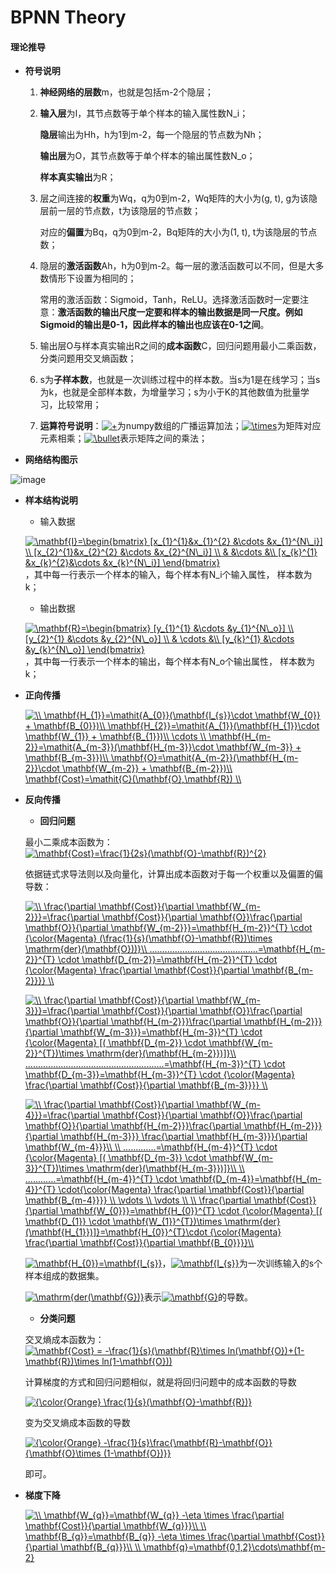 # BPNN Theory
 
#### 理论推导

+ **符号说明**

    1. **神经网络的层数**m，也就是包括m-2个隐层；
    2. **输入层**为I，其节点数等于单个样本的输入属性数N_i；
    
       **隐层**输出为Hh，h为1到m-2，每一个隐层的节点数为Nh；
       
       **输出层**为O，其节点数等于单个样本的输出属性数N_o；
       
       **样本真实输出**为R；
       
    3. 层之间连接的**权重**为Wq，q为0到m-2，Wq矩阵的大小为(g, t), g为该隐层前一层的节点数，t为该隐层的节点数；
    
       对应的**偏置**为Bq，q为0到m-2，Bq矩阵的大小为(1, t), t为该隐层的节点数；
    
    4. 隐层的**激活函数**Ah，h为0到m-2。每一层的激活函数可以不同，但是大多数情形下设置为相同的；
    
       常用的激活函数：Sigmoid，Tanh，ReLU。选择激活函数时一定要注意：**激活函数的输出尺度一定要和样本的输出数据是同一尺度。例如Sigmoid的输出是0-1，因此样本的输出也应该在0-1之间**。
       
    5. 输出层O与样本真实输出R之间的**成本函数**C，回归问题用最小二乘函数， 分类问题用交叉熵函数；
    
    6. s为**子样本数**，也就是一次训练过程中的样本数。当s为1是在线学习；当s为k，也就是全部样本数，为增量学习；s为小于K的其他数值为批量学习，比较常用；
    
    7. **运算符号说明**：<a href="http://www.codecogs.com/eqnedit.php?latex=&plus;" target="_blank"><img src="http://latex.codecogs.com/gif.latex?&plus;" title="+" /></a>为numpy数组的广播运算加法；<a href="http://www.codecogs.com/eqnedit.php?latex=\times" target="_blank"><img src="http://latex.codecogs.com/gif.latex?\times" title="\times" /></a>为矩阵对应元素相乘；<a href="http://www.codecogs.com/eqnedit.php?latex=\bullet" target="_blank"><img src="http://latex.codecogs.com/gif.latex?\bullet" title="\bullet" /></a>表示矩阵之间的乘法；
      
+ **网络结构图示**

![image](https://github.com/Anfany/Machine-Learning-for-Beginner-by-Python3/blob/master/BPNN/Bpnn_Struct.png)


+ **样本结构说明**

     + 输入数据
      
    <a href="http://www.codecogs.com/eqnedit.php?latex=\mathbf{I}=\begin{bmatrix}&space;[x_{1}^{1}&x_{1}^{2}&space;&\cdots&space;&x_{1}^{N\_i}]&space;\\&space;[x_{2}^{1}&x_{2}^{2}&space;&\cdots&space;&x_{2}^{N\_i}]&space;\\&space;&&space;&\cdots&space;&\\&space;[x_{k}^{1}&space;&x_{k}^{2}&\cdots&space;&x_{k}^{N\_i}]&space;\end{bmatrix}" target="_blank"><img src="http://latex.codecogs.com/gif.latex?\mathbf{I}=\begin{bmatrix}&space;[x_{1}^{1}&x_{1}^{2}&space;&\cdots&space;&x_{1}^{N\_i}]&space;\\&space;[x_{2}^{1}&x_{2}^{2}&space;&\cdots&space;&x_{2}^{N\_i}]&space;\\&space;&&space;&\cdots&space;&\\&space;[x_{k}^{1}&space;&x_{k}^{2}&\cdots&space;&x_{k}^{N\_i}]&space;\end{bmatrix}" title="\mathbf{I}=\begin{bmatrix} [x_{1}^{1}&x_{1}^{2} &\cdots &x_{1}^{N\_i}] \\ [x_{2}^{1}&x_{2}^{2} &\cdots &x_{2}^{N\_i}] \\ & &\cdots &\\ [x_{k}^{1} &x_{k}^{2}&\cdots &x_{k}^{N\_i}] \end{bmatrix}" /></a>，其中每一行表示一个样本的输入，每个样本有N_i个输入属性， 样本数为k；
    
    + 输出数据
        
   <a href="http://www.codecogs.com/eqnedit.php?latex=\mathbf{R}=\begin{bmatrix}&space;[y_{1}^{1}&space;&\cdots&space;&y_{1}^{N\_o}]&space;\\&space;[y_{2}^{1}&space;&\cdots&space;&y_{2}^{N\_o}]&space;\\&space;&&space;\cdots&space;&\\&space;[y_{k}^{1}&space;&\cdots&space;&y_{k}^{N\_o}]&space;\end{bmatrix}" target="_blank"><img src="http://latex.codecogs.com/gif.latex?\mathbf{R}=\begin{bmatrix}&space;[y_{1}^{1}&space;&\cdots&space;&y_{1}^{N\_o}]&space;\\&space;[y_{2}^{1}&space;&\cdots&space;&y_{2}^{N\_o}]&space;\\&space;&&space;\cdots&space;&\\&space;[y_{k}^{1}&space;&\cdots&space;&y_{k}^{N\_o}]&space;\end{bmatrix}" title="\mathbf{R}=\begin{bmatrix} [y_{1}^{1} &\cdots &y_{1}^{N\_o}] \\ [y_{2}^{1} &\cdots &y_{2}^{N\_o}] \\ & \cdots &\\ [y_{k}^{1} &\cdots &y_{k}^{N\_o}] \end{bmatrix}" /></a>，其中每一行表示一个样本的输出，每个样本有N_o个输出属性， 样本数为k；
   
   
* **正向传播**

  <a href="http://www.codecogs.com/eqnedit.php?latex=\\&space;\mathbf{H_{1}}=\mathit{A_{0}}(\mathbf{I_{s}}\cdot&space;\mathbf{W_{0}}&space;&plus;&space;\mathbf{B_{0}})\\&space;\mathbf{H_{2}}=\mathit{A_{1}}(\mathbf{H_{1}}\cdot&space;\mathbf{W_{1}}&space;&plus;&space;\mathbf{B_{1}})\\&space;\cdots&space;\\&space;\mathbf{H_{m-2}}=\mathit{A_{m-3}}(\mathbf{H_{m-3}}\cdot&space;\mathbf{W_{m-3}}&space;&plus;&space;\mathbf{B_{m-3}})\\&space;\mathbf{O}=\mathit{A_{m-2}}(\mathbf{H_{m-2}}\cdot&space;\mathbf{W_{m-2}}&space;&plus;&space;\mathbf{B_{m-2}})\\&space;\mathbf{Cost}=\mathit{C}(\mathbf{O},\mathbf{R})&space;\\" target="_blank"><img src="http://latex.codecogs.com/gif.latex?\\&space;\mathbf{H_{1}}=\mathit{A_{0}}(\mathbf{I_{s}}\cdot&space;\mathbf{W_{0}}&space;&plus;&space;\mathbf{B_{0}})\\&space;\mathbf{H_{2}}=\mathit{A_{1}}(\mathbf{H_{1}}\cdot&space;\mathbf{W_{1}}&space;&plus;&space;\mathbf{B_{1}})\\&space;\cdots&space;\\&space;\mathbf{H_{m-2}}=\mathit{A_{m-3}}(\mathbf{H_{m-3}}\cdot&space;\mathbf{W_{m-3}}&space;&plus;&space;\mathbf{B_{m-3}})\\&space;\mathbf{O}=\mathit{A_{m-2}}(\mathbf{H_{m-2}}\cdot&space;\mathbf{W_{m-2}}&space;&plus;&space;\mathbf{B_{m-2}})\\&space;\mathbf{Cost}=\mathit{C}(\mathbf{O},\mathbf{R})&space;\\" title="\\ \mathbf{H_{1}}=\mathit{A_{0}}(\mathbf{I_{s}}\cdot \mathbf{W_{0}} + \mathbf{B_{0}})\\ \mathbf{H_{2}}=\mathit{A_{1}}(\mathbf{H_{1}}\cdot \mathbf{W_{1}} + \mathbf{B_{1}})\\ \cdots \\ \mathbf{H_{m-2}}=\mathit{A_{m-3}}(\mathbf{H_{m-3}}\cdot \mathbf{W_{m-3}} + \mathbf{B_{m-3}})\\ \mathbf{O}=\mathit{A_{m-2}}(\mathbf{H_{m-2}}\cdot \mathbf{W_{m-2}} + \mathbf{B_{m-2}})\\ \mathbf{Cost}=\mathit{C}(\mathbf{O},\mathbf{R}) \\" /></a>
    
* **反向传播**

    + **回归问题**
    
     最小二乘成本函数为：
     <a href="http://www.codecogs.com/eqnedit.php?latex=\mathbf{Cost}=\frac{1}{2s}(\mathbf{O}-\mathbf{R})^{2}" target="_blank"><img src="http://latex.codecogs.com/gif.latex?\mathbf{Cost}=\frac{1}{2s}(\mathbf{O}-\mathbf{R})^{2}" title="\mathbf{Cost}=\frac{1}{2s}(\mathbf{O}-\mathbf{R})^{2}" /></a>
    
    依据链式求导法则以及向量化，计算出成本函数对于每一个权重以及偏置的偏导数：
    
    <a href="http://www.codecogs.com/eqnedit.php?latex=\\&space;\frac{\partial&space;\mathbf{Cost}}{\partial&space;\mathbf{W_{m-2}}}=\frac{\partial&space;\mathbf{Cost}}{\partial&space;\mathbf{O}}\frac{\partial&space;\mathbf{O}}{\partial&space;\mathbf{W_{m-2}}}=\mathbf{H_{m-2}}^{T}&space;\cdot&space;{\color{Magenta}&space;(\frac{1}{s}(\mathbf{O}-\mathbf{R})\times&space;\mathrm{der}(\mathbf{O}))}\\&space;...........................................=\mathbf{H_{m-2}}^{T}&space;\cdot&space;\mathbf{D_{m-2}}=\mathbf{H_{m-2}}^{T}&space;\cdot&space;{\color{Magenta}&space;\frac{\partial&space;\mathbf{Cost}}{\partial&space;\mathbf{B_{m-2}}}}&space;\\" target="_blank"><img src="http://latex.codecogs.com/gif.latex?\\&space;\frac{\partial&space;\mathbf{Cost}}{\partial&space;\mathbf{W_{m-2}}}=\frac{\partial&space;\mathbf{Cost}}{\partial&space;\mathbf{O}}\frac{\partial&space;\mathbf{O}}{\partial&space;\mathbf{W_{m-2}}}=\mathbf{H_{m-2}}^{T}&space;\cdot&space;{\color{Magenta}&space;(\frac{1}{s}(\mathbf{O}-\mathbf{R})\times&space;\mathrm{der}(\mathbf{O}))}\\&space;...........................................=\mathbf{H_{m-2}}^{T}&space;\cdot&space;\mathbf{D_{m-2}}=\mathbf{H_{m-2}}^{T}&space;\cdot&space;{\color{Magenta}&space;\frac{\partial&space;\mathbf{Cost}}{\partial&space;\mathbf{B_{m-2}}}}&space;\\" title="\\ \frac{\partial \mathbf{Cost}}{\partial \mathbf{W_{m-2}}}=\frac{\partial \mathbf{Cost}}{\partial \mathbf{O}}\frac{\partial \mathbf{O}}{\partial \mathbf{W_{m-2}}}=\mathbf{H_{m-2}}^{T} \cdot {\color{Magenta} (\frac{1}{s}(\mathbf{O}-\mathbf{R})\times \mathrm{der}(\mathbf{O}))}\\ ...........................................=\mathbf{H_{m-2}}^{T} \cdot \mathbf{D_{m-2}}=\mathbf{H_{m-2}}^{T} \cdot {\color{Magenta} \frac{\partial \mathbf{Cost}}{\partial \mathbf{B_{m-2}}}} \\" /></a>
    
    <a href="http://www.codecogs.com/eqnedit.php?latex=\\&space;\frac{\partial&space;\mathbf{Cost}}{\partial&space;\mathbf{W_{m-3}}}=\frac{\partial&space;\mathbf{Cost}}{\partial&space;\mathbf{O}}\frac{\partial&space;\mathbf{O}}{\partial&space;\mathbf{H_{m-2}}}\frac{\partial&space;\mathbf{H_{m-2}}}{\partial&space;\mathbf{W_{m-3}}}=\mathbf{H_{m-3}}^{T}&space;\cdot&space;{\color{Magenta}&space;[(&space;\mathbf{D_{m-2}}&space;\cdot&space;\mathbf{W_{m-2}}^{T})\times&space;\mathrm{der}(\mathbf{H_{m-2}})]}\\&space;.......................................................=\mathbf{H_{m-3}}^{T}&space;\cdot&space;\mathbf{D_{m-3}}=\mathbf{H_{m-3}}^{T}&space;\cdot&space;{\color{Magenta}&space;\frac{\partial&space;\mathbf{Cost}}{\partial&space;\mathbf{B_{m-3}}}}&space;\\" target="_blank"><img src="http://latex.codecogs.com/gif.latex?\\&space;\frac{\partial&space;\mathbf{Cost}}{\partial&space;\mathbf{W_{m-3}}}=\frac{\partial&space;\mathbf{Cost}}{\partial&space;\mathbf{O}}\frac{\partial&space;\mathbf{O}}{\partial&space;\mathbf{H_{m-2}}}\frac{\partial&space;\mathbf{H_{m-2}}}{\partial&space;\mathbf{W_{m-3}}}=\mathbf{H_{m-3}}^{T}&space;\cdot&space;{\color{Magenta}&space;[(&space;\mathbf{D_{m-2}}&space;\cdot&space;\mathbf{W_{m-2}}^{T})\times&space;\mathrm{der}(\mathbf{H_{m-2}})]}\\&space;.......................................................=\mathbf{H_{m-3}}^{T}&space;\cdot&space;\mathbf{D_{m-3}}=\mathbf{H_{m-3}}^{T}&space;\cdot&space;{\color{Magenta}&space;\frac{\partial&space;\mathbf{Cost}}{\partial&space;\mathbf{B_{m-3}}}}&space;\\" title="\\ \frac{\partial \mathbf{Cost}}{\partial \mathbf{W_{m-3}}}=\frac{\partial \mathbf{Cost}}{\partial \mathbf{O}}\frac{\partial \mathbf{O}}{\partial \mathbf{H_{m-2}}}\frac{\partial \mathbf{H_{m-2}}}{\partial \mathbf{W_{m-3}}}=\mathbf{H_{m-3}}^{T} \cdot {\color{Magenta} [( \mathbf{D_{m-2}} \cdot \mathbf{W_{m-2}}^{T})\times \mathrm{der}(\mathbf{H_{m-2}})]}\\ .......................................................=\mathbf{H_{m-3}}^{T} \cdot \mathbf{D_{m-3}}=\mathbf{H_{m-3}}^{T} \cdot {\color{Magenta} \frac{\partial \mathbf{Cost}}{\partial \mathbf{B_{m-3}}}} \\" /></a>
    
    
    
     <a href="http://www.codecogs.com/eqnedit.php?latex=\\&space;\frac{\partial&space;\mathbf{Cost}}{\partial&space;\mathbf{W_{m-4}}}=\frac{\partial&space;\mathbf{Cost}}{\partial&space;\mathbf{O}}\frac{\partial&space;\mathbf{O}}{\partial&space;\mathbf{H_{m-2}}}\frac{\partial&space;\mathbf{H_{m-2}}}{\partial&space;\mathbf{H_{m-3}}}&space;\frac{\partial&space;\mathbf{H_{m-3}}}{\partial&space;\mathbf{W_{m-4}}}\\&space;\\&space;.............=\mathbf{H_{m-4}}^{T}&space;\cdot&space;{\color{Magenta}&space;[(&space;\mathbf{D_{m-3}}&space;\cdot&space;\mathbf{W_{m-3}}^{T})\times&space;\mathrm{der}(\mathbf{H_{m-3}})]}\\&space;\\&space;............=\mathbf{H_{m-4}}^{T}&space;\cdot&space;\mathbf{D_{m-4}}=\mathbf{H_{m-4}}^{T}&space;\cdot{\color{Magenta}&space;\frac{\partial&space;\mathbf{Cost}}{\partial&space;\mathbf{B_{m-4}}}}&space;\\&space;\vdots&space;\\&space;\vdots&space;\\&space;\\&space;\frac{\partial&space;\mathbf{Cost}}{\partial&space;\mathbf{W_{0}}}=\mathbf{H_{0}}^{T}&space;\cdot&space;{\color{Magenta}&space;[(&space;\mathbf{D_{1}}&space;\cdot&space;\mathbf{W_{1}}^{T})\times&space;\mathrm{der}(\mathbf{H_{1}})]}=\mathbf{H_{0}}^{T}\cdot&space;{\color{Magenta}&space;\frac{\partial&space;\mathbf{Cost}}{\partial&space;\mathbf{B_{0}}}}\\" target="_blank"><img src="http://latex.codecogs.com/gif.latex?\\&space;\frac{\partial&space;\mathbf{Cost}}{\partial&space;\mathbf{W_{m-4}}}=\frac{\partial&space;\mathbf{Cost}}{\partial&space;\mathbf{O}}\frac{\partial&space;\mathbf{O}}{\partial&space;\mathbf{H_{m-2}}}\frac{\partial&space;\mathbf{H_{m-2}}}{\partial&space;\mathbf{H_{m-3}}}&space;\frac{\partial&space;\mathbf{H_{m-3}}}{\partial&space;\mathbf{W_{m-4}}}\\&space;\\&space;.............=\mathbf{H_{m-4}}^{T}&space;\cdot&space;{\color{Magenta}&space;[(&space;\mathbf{D_{m-3}}&space;\cdot&space;\mathbf{W_{m-3}}^{T})\times&space;\mathrm{der}(\mathbf{H_{m-3}})]}\\&space;\\&space;............=\mathbf{H_{m-4}}^{T}&space;\cdot&space;\mathbf{D_{m-4}}=\mathbf{H_{m-4}}^{T}&space;\cdot{\color{Magenta}&space;\frac{\partial&space;\mathbf{Cost}}{\partial&space;\mathbf{B_{m-4}}}}&space;\\&space;\vdots&space;\\&space;\vdots&space;\\&space;\\&space;\frac{\partial&space;\mathbf{Cost}}{\partial&space;\mathbf{W_{0}}}=\mathbf{H_{0}}^{T}&space;\cdot&space;{\color{Magenta}&space;[(&space;\mathbf{D_{1}}&space;\cdot&space;\mathbf{W_{1}}^{T})\times&space;\mathrm{der}(\mathbf{H_{1}})]}=\mathbf{H_{0}}^{T}\cdot&space;{\color{Magenta}&space;\frac{\partial&space;\mathbf{Cost}}{\partial&space;\mathbf{B_{0}}}}\\" title="\\ \frac{\partial \mathbf{Cost}}{\partial \mathbf{W_{m-4}}}=\frac{\partial \mathbf{Cost}}{\partial \mathbf{O}}\frac{\partial \mathbf{O}}{\partial \mathbf{H_{m-2}}}\frac{\partial \mathbf{H_{m-2}}}{\partial \mathbf{H_{m-3}}} \frac{\partial \mathbf{H_{m-3}}}{\partial \mathbf{W_{m-4}}}\\ \\ .............=\mathbf{H_{m-4}}^{T} \cdot {\color{Magenta} [( \mathbf{D_{m-3}} \cdot \mathbf{W_{m-3}}^{T})\times \mathrm{der}(\mathbf{H_{m-3}})]}\\ \\ ............=\mathbf{H_{m-4}}^{T} \cdot \mathbf{D_{m-4}}=\mathbf{H_{m-4}}^{T} \cdot{\color{Magenta} \frac{\partial \mathbf{Cost}}{\partial \mathbf{B_{m-4}}}} \\ \vdots \\ \vdots \\ \\ \frac{\partial \mathbf{Cost}}{\partial \mathbf{W_{0}}}=\mathbf{H_{0}}^{T} \cdot {\color{Magenta} [( \mathbf{D_{1}} \cdot \mathbf{W_{1}}^{T})\times \mathrm{der}(\mathbf{H_{1}})]}=\mathbf{H_{0}}^{T}\cdot {\color{Magenta} \frac{\partial \mathbf{Cost}}{\partial \mathbf{B_{0}}}}\\" /></a>  
    
    <a href="http://www.codecogs.com/eqnedit.php?latex=\mathbf{H_{0}}=\mathbf{I_{s}}" target="_blank"><img src="http://latex.codecogs.com/gif.latex?\mathbf{H_{0}}=\mathbf{I_{s}}" title="\mathbf{H_{0}}=\mathbf{I_{s}}" /></a>，<a href="http://www.codecogs.com/eqnedit.php?latex=\mathbf{I_{s}}" target="_blank"><img src="http://latex.codecogs.com/gif.latex?\mathbf{I_{s}}" title="\mathbf{I_{s}}" /></a>为一次训练输入的s个样本组成的数据集。
    
    
    <a href="http://www.codecogs.com/eqnedit.php?latex=\mathrm{der(\mathbf{G})}" target="_blank"><img src="http://latex.codecogs.com/gif.latex?\mathrm{der(\mathbf{G})}" title="\mathrm{der(\mathbf{G})}" /></a>表示<a href="http://www.codecogs.com/eqnedit.php?latex=\mathbf{G}" target="_blank"><img src="http://latex.codecogs.com/gif.latex?\mathbf{G}" title="\mathbf{G}" /></a>的导数。
    
    
     + **分类问题**
     
     交叉熵成本函数为：
     <a href="http://www.codecogs.com/eqnedit.php?latex=\mathbf{Cost}&space;=&space;-\frac{1}{s}(\mathbf{R}\times&space;ln(\mathbf{O})&plus;(1-\mathbf{R})\times&space;ln(1-\mathbf{O}))" target="_blank"><img src="http://latex.codecogs.com/gif.latex?\mathbf{Cost}&space;=&space;-\frac{1}{s}(\mathbf{R}\times&space;ln(\mathbf{O})&plus;(1-\mathbf{R})\times&space;ln(1-\mathbf{O}))" title="\mathbf{Cost} = -\frac{1}{s}(\mathbf{R}\times ln(\mathbf{O})+(1-\mathbf{R})\times ln(1-\mathbf{O}))" /></a>
     
     计算梯度的方式和回归问题相似，就是将回归问题中的成本函数的导数
     
     <a href="http://www.codecogs.com/eqnedit.php?latex={\color{Orange}&space;\frac{1}{s}(\mathbf{O}-\mathbf{R})}" target="_blank"><img src="http://latex.codecogs.com/gif.latex?{\color{Orange}&space;\frac{1}{s}(\mathbf{O}-\mathbf{R})}" title="{\color{Orange} \frac{1}{s}(\mathbf{O}-\mathbf{R})}" /></a>
     
     变为交叉熵成本函数的导数
     
     <a href="http://www.codecogs.com/eqnedit.php?latex={\color{Orange}&space;-\frac{1}{s}\frac{\mathbf{R}-\mathbf{O}}{\mathbf{O}\times&space;(1-\mathbf{O})}}" target="_blank"><img src="http://latex.codecogs.com/gif.latex?{\color{Orange}&space;-\frac{1}{s}\frac{\mathbf{R}-\mathbf{O}}{\mathbf{O}\times&space;(1-\mathbf{O})}}" title="{\color{Orange} -\frac{1}{s}\frac{\mathbf{R}-\mathbf{O}}{\mathbf{O}\times (1-\mathbf{O})}}" /></a>
     
     即可。
    
    
* **梯度下降**

   <a href="http://www.codecogs.com/eqnedit.php?latex=\\&space;\mathbf{W_{q}}=\mathbf{W_{q}}&space;-\eta&space;\times&space;\frac{\partial&space;\mathbf{Cost}}{\partial&space;\mathbf{W_{q}}}\\&space;\\&space;\mathbf{B_{q}}=\mathbf{B_{q}}&space;-\eta&space;\times&space;\frac{\partial&space;\mathbf{Cost}}{\partial&space;\mathbf{B_{q}}}\\&space;\\&space;\mathbf{q}=\mathbf{0,1,2}\cdots\mathbf{m-2}" target="_blank"><img src="http://latex.codecogs.com/gif.latex?\\&space;\mathbf{W_{q}}=\mathbf{W_{q}}&space;-\eta&space;\times&space;\frac{\partial&space;\mathbf{Cost}}{\partial&space;\mathbf{W_{q}}}\\&space;\\&space;\mathbf{B_{q}}=\mathbf{B_{q}}&space;-\eta&space;\times&space;\frac{\partial&space;\mathbf{Cost}}{\partial&space;\mathbf{B_{q}}}\\&space;\\&space;\mathbf{q}=\mathbf{0,1,2}\cdots\mathbf{m-2}" title="\\ \mathbf{W_{q}}=\mathbf{W_{q}} -\eta \times \frac{\partial \mathbf{Cost}}{\partial \mathbf{W_{q}}}\\ \\ \mathbf{B_{q}}=\mathbf{B_{q}} -\eta \times \frac{\partial \mathbf{Cost}}{\partial \mathbf{B_{q}}}\\ \\ \mathbf{q}=\mathbf{0,1,2}\cdots\mathbf{m-2}" /></a>
